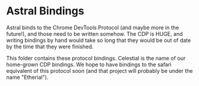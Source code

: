 # Astral Bindings

Astral binds to the Chrome DevTools Protocol (and maybe more in the future!),
and those need to be written somehow. The CDP is HUGE, and writing bindings by
hand would take so long that they would be out of date by the time that they
were finished.

This folder contains these protocol bindings. Celestial is the name of our
home-grown CDP bindings. We hope to have bindings to the safari equivalent of
this protocol soon (and that project will probably be under the name
"Etherial").
